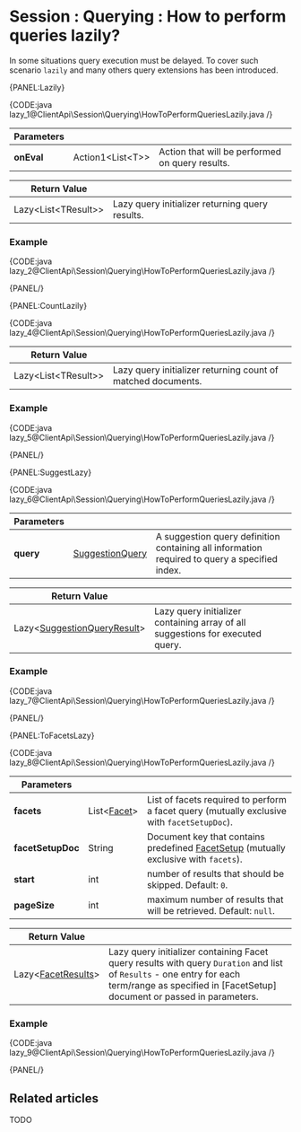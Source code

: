 # Session : Querying : How to perform queries lazily?

In some situations query execution must be delayed. To cover such scenario `lazily` and many others query extensions has been introduced.

{PANEL:Lazily}

{CODE:java lazy_1@ClientApi\Session\Querying\HowToPerformQueriesLazily.java /}

| Parameters | | |
| ------------- | ------------- | ----- |
| **onEval** | Action1&lt;List&lt;T&gt;&gt; | Action that will be performed on query results. |

| Return Value | |
| ------------- | ----- |
| Lazy<List&lt;TResult&gt;> | Lazy query initializer returning query results. |

### Example

{CODE:java lazy_2@ClientApi\Session\Querying\HowToPerformQueriesLazily.java /}

{PANEL/}

{PANEL:CountLazily}

{CODE:java lazy_4@ClientApi\Session\Querying\HowToPerformQueriesLazily.java /}

| Return Value | |
| ------------- | ----- |
| Lazy<List&lt;TResult&gt;> | Lazy query initializer returning count of matched documents. |

### Example

{CODE:java lazy_5@ClientApi\Session\Querying\HowToPerformQueriesLazily.java /}

{PANEL/}

{PANEL:SuggestLazy}

{CODE:java lazy_6@ClientApi\Session\Querying\HowToPerformQueriesLazily.java /}

| Parameters | | |
| ------------- | ------------- | ----- |
| **query** | [SuggestionQuery](../../../glossary/suggestion-query) | A suggestion query definition containing all information required to query a specified index. |

| Return Value | |
| ------------- | ----- |
| Lazy<[SuggestionQueryResult]()> | Lazy query initializer containing array of all suggestions for executed query. |

### Example

{CODE:java lazy_7@ClientApi\Session\Querying\HowToPerformQueriesLazily.java /}

{PANEL/}

{PANEL:ToFacetsLazy}

{CODE:java lazy_8@ClientApi\Session\Querying\HowToPerformQueriesLazily.java /}

| Parameters | | |
| ------------- | ------------- | ----- |
| **facets** | List<[Facet]()> | List of facets required to perform a facet query (mutually exclusive with `facetSetupDoc`). |
| **facetSetupDoc** | String | Document key that contains predefined [FacetSetup]() (mutually exclusive with `facets`). |
| **start** | int | number of results that should be skipped. Default: `0`. |
| **pageSize** | int | maximum number of results that will be retrieved. Default: `null`. |

| Return Value | |
| ------------- | ----- |
| Lazy<[FacetResults]()> | Lazy query initializer containing Facet query results with query `Duration` and list of `Results` - one entry for each term/range as specified in [FacetSetup] document or passed in parameters. |

### Example

{CODE:java lazy_9@ClientApi\Session\Querying\HowToPerformQueriesLazily.java /}

{PANEL/}

## Related articles

TODO